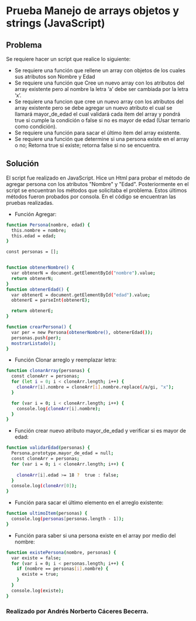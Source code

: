 # Prueba Manejo de arrays objetos y strings (JavaScript)
## Problema

Se requiere hacer un script que realice lo siguiente:
- Se requiere una función que rellene un array con objetos de los cuales sus atributos son Nombre y Edad
- Se requiere una función que Cree un nuevo array con los atributos del array existente pero al nombre la letra ‘a’ debe ser cambiada por la letra ‘x’.
- Se requiere una funcion que cree un nuevo array con los atributos del array existente pero se debe agregar un nuevo atributo el cual se llamará mayor_de_edad el cual validará cada ítem del array y pondrá true si cumple la condición o false si no es mayor de edad (Usar ternario como condición).
- Se requiere una función para sacar el último ítem del array existente.
- Se requiere una función que determine si una persona existe en el array o no; Retorna true si existe; retorna false si no se encuentra.


## Solución
El script fue realizado en JavaScript. Hice un Html para probar el método de agregar persona con los atributos "Nombre" y "Edad". Posteriormente en el script se encuentran los métodos que solicitaba el problema. Estos últimos métodos fueron probados por consola. En el código se encuentran las pruebas realizadas.

- Función Agregar:
```sh
function Persona(nombre, edad) {
  this.nombre = nombre;
  this.edad = edad;
}

const personas = [];


function obtenerNombre() {
  var obtenerN = document.getElementById("nombre").value;
  return obtenerN;
}
function obtenerEdad() {
  var obtenerE = document.getElementById("edad").value;
  obtenerE = parseInt(obtenerE);

  return obtenerE;
}

function crearPersona() {
  var per = new Persona(obtenerNombre(), obtenerEdad());
  personas.push(per);
  mostrarListado();
}
```
- Función Clonar arreglo y reemplazar letra:
```sh
function clonarArray(personas) {
  const cloneArr = personas;
  for (let i = 0; i < cloneArr.length; i++) {
    cloneArr[i].nombre = cloneArr[i].nombre.replace(/a/gi, "x");
  }

  for (var i = 0; i < cloneArr.length; i++) {
    console.log(cloneArr[i].nombre);
  }
}
```
- Función crear nuevo atributo mayor_de_edad y verificar si es mayor de edad:
```sh
function validarEdad(personas) {
  Persona.prototype.mayor_de_edad = null;
  const cloneArr = personas;
  for (var i = 0; i < cloneArr.length; i++) {
    
    cloneArr[i].edad >= 18 ?  true : false;
  }
  console.log(cloneArr[0]);
}
```
- Función para sacar el último elemento en el arreglo existente:
```sh
function ultimoItem(personas) {
  console.log(personas[personas.length - 1]);
}
```
- Función para saber si una persona existe en el array por medio del nombre:
```sh
function existePersona(nombre, personas) {
  var existe = false;
  for (var i = 0; i < personas.length; i++) {
    if (nombre == personas[i].nombre) {
      existe = true;
    }
  }
  console.log(existe);
}
```
### Realizado por Andrés Norberto Cáceres Becerra.